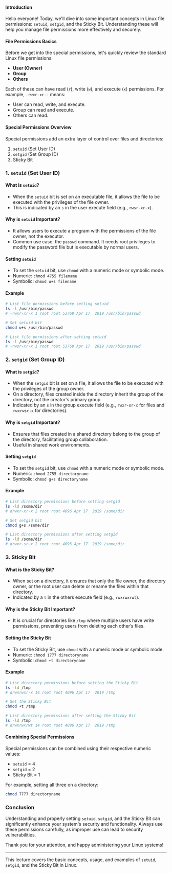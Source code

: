 
#### Introduction
Hello everyone! Today, we'll dive into some important concepts in Linux file permissions: `setuid`, `setgid`, and the Sticky Bit. Understanding these will help you manage file permissions more effectively and securely.

#### File Permissions Basics
Before we get into the special permissions, let's quickly review the standard Linux file permissions.

- **User (Owner)**
- **Group**
- **Others**

Each of these can have read (`r`), write (`w`), and execute (`x`) permissions. For example, `-rwxr-xr--` means:
- User can read, write, and execute.
- Group can read and execute.
- Others can read.

#### Special Permissions Overview
Special permissions add an extra layer of control over files and directories:
1. `setuid` (Set User ID)
2. `setgid` (Set Group ID)
3. Sticky Bit

### 1. `setuid` (Set User ID)

#### What is `setuid`?
- When the `setuid` bit is set on an executable file, it allows the file to be executed with the privileges of the file owner.
- This is indicated by an `s` in the user execute field (e.g., `rwsr-xr-x`).

#### Why is `setuid` Important?
- It allows users to execute a program with the permissions of the file owner, not the executor.
- Common use case: the `passwd` command. It needs root privileges to modify the password file but is executable by normal users.

#### Setting `setuid`
- To set the `setuid` bit, use `chmod` with a numeric mode or symbolic mode.
- Numeric: `chmod 4755 filename`
- Symbolic: `chmod u+s filename`

#### Example
```sh
# List file permissions before setting setuid
ls -l /usr/bin/passwd
# -rwxr-xr-x 1 root root 53768 Apr 17  2019 /usr/bin/passwd

# Set setuid bit
chmod u+s /usr/bin/passwd

# List file permissions after setting setuid
ls -l /usr/bin/passwd
# -rwsr-xr-x 1 root root 53768 Apr 17  2019 /usr/bin/passwd
```

### 2. `setgid` (Set Group ID)

#### What is `setgid`?
- When the `setgid` bit is set on a file, it allows the file to be executed with the privileges of the group owner.
- On a directory, files created inside the directory inherit the group of the directory, not the creator's primary group.
- Indicated by an `s` in the group execute field (e.g., `rwxr-sr-x` for files and `rwxrwsr-x` for directories).

#### Why is `setgid` Important?
- Ensures that files created in a shared directory belong to the group of the directory, facilitating group collaboration.
- Useful in shared work environments.

#### Setting `setgid`
- To set the `setgid` bit, use `chmod` with a numeric mode or symbolic mode.
- Numeric: `chmod 2755 directoryname`
- Symbolic: `chmod g+s directoryname`

#### Example
```sh
# List directory permissions before setting setgid
ls -ld /some/dir
# drwxr-xr-x 2 root root 4096 Apr 17  2019 /some/dir

# Set setgid bit
chmod g+s /some/dir

# List directory permissions after setting setgid
ls -ld /some/dir
# drwxr-sr-x 2 root root 4096 Apr 17  2019 /some/dir
```

### 3. Sticky Bit

#### What is the Sticky Bit?
- When set on a directory, it ensures that only the file owner, the directory owner, or the root user can delete or rename the files within that directory.
- Indicated by a `t` in the others execute field (e.g., `rwxrwxrwt`).

#### Why is the Sticky Bit Important?
- It is crucial for directories like `/tmp` where multiple users have write permissions, preventing users from deleting each other’s files.

#### Setting the Sticky Bit
- To set the Sticky Bit, use `chmod` with a numeric mode or symbolic mode.
- Numeric: `chmod 1777 directoryname`
- Symbolic: `chmod +t directoryname`

#### Example
```sh
# List directory permissions before setting the Sticky Bit
ls -ld /tmp
# drwxrwxr-x 14 root root 4096 Apr 17  2019 /tmp

# Set the Sticky Bit
chmod +t /tmp

# List directory permissions after setting the Sticky Bit
ls -ld /tmp
# drwxrwxrwt 14 root root 4096 Apr 17  2019 /tmp
```

#### Combining Special Permissions
Special permissions can be combined using their respective numeric values:
- `setuid` = 4
- `setgid` = 2
- Sticky Bit = 1

For example, setting all three on a directory:
```sh
chmod 7777 directoryname
```

### Conclusion
Understanding and properly setting `setuid`, `setgid`, and the Sticky Bit can significantly enhance your system's security and functionality. Always use these permissions carefully, as improper use can lead to security vulnerabilities.

Thank you for your attention, and happy administering your Linux systems!

---

This lecture covers the basic concepts, usage, and examples of `setuid`, `setgid`, and the Sticky Bit in Linux.
